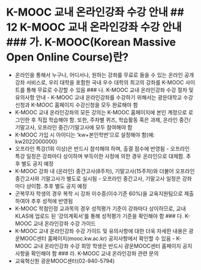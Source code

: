 
# K-MOOC 교내 온라인강좌 수강 안내 ## 12 K-MOOC 교내 온라인강좌 수강 안내 ### 가. K-MOOC(Korean Massive Open Online Course)란?
- 온라인을 통해서 누구나, 어디서나, 원하는 강좌를 무료로 들을 수 있는 온라인 공개강좌 서비스로, 우리 대학을 포함한 국내 우수 대학의 최고의 강좌를 K-MOOC 사이트를 통해 무료로 수강할 수 있음 ### 나. K-MOOC 교내 온라인강좌 수강 절차 및 유의사항 안내 - K-MOOC 교내 온라인강좌를 수강하기 위해서는 광운대학교 수강신청과 K-MOOC 홈페이지 수강신청을 모두 완료해야 함
- K-MOOC 교내 온라인강좌의 모든 강의는 K-MOOC 홈페이지에 본인 계정으로 로그인한 후 직접 학습해야 함. 또한, 주차별 퀴즈, 학습활동 혹은 과제, 온라인 중간/기말고사, 오프라인 중간/기말고사에 모두 참여해야 함
- K-MOOC 가입 시 아이디는 ‘kw+본인학번’으로 설정해야 함(예: kw2022000000)
- 오프라인 특강(1회 이상)은 반드시 참석해야 하며, 출결 점수에 반영됨 - 오프라인 특강 일정은 강좌마다 상이하며 부득이한 사정에 의한 경우 온라인으로 대체함. 추후 별도 공지 예정
- K-MOOC 강좌 내 (온라인) 중간고사(8주차), 기말고사(15주차)와 더불어 오프라인 중간고사와 기말고사가 별도로 실시됨 - 오프라인 중간고사, 기말고사 일정은 강좌마다 상이함. 추후 별도 공지 예정
- 군복무자 학생의 경우 복학 시 강좌 이수증(이수기준 60%)을 교육지원팀으로 제출하여야 추후 성적에 반영됨
- K-MOOC 학점인정 교과목의 경우 성적평가 기준이 강좌마다 상이하므로, 교내 KLAS에 업로드 된 ‘강의계획서’를 통해 성적평가 기준을 확인해야 함 ### 다. K-MOOC 교내 온라인강좌 수강 가이드
- K-MOOC 교내 온라인강좌 수강 가이드 및 유의사항에 대한 더욱 자세한 내용은 광운MOOC센터 홈페이지(mooc.kw.ac.kr) 공지사항에서 확인할 수 있음 - K-MOOC 교내 온라인강좌 수강 희망 학생은 반드시 광운MOOC센터 홈페이지 공지사항을 확인해야 함 ### 라. K-MOOC 교내 온라인강좌 관련 문의
- 교육혁신원 광운MOOC센터(02-940-5794) 